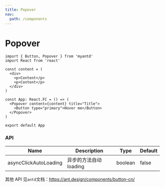 ```yaml
---
title: Popover
nav:
  path: /components
---
```


# Popover

```tsx
import { Button, Popover } from 'myantd'
import React from 'react'

const content = (
  <div>
    <p>Content</p>
    <p>Content</p>
  </div>
)

const App: React.FC = () => (
  <Popover content={content} title="Title">
    <Button type="primary">Hover me</Button>
  </Popover>
)

export default App
```

### API

| Name                  | Description            | Type    | Default |
| --------------------- | ---------------------- | ------- | ------- |
| asyncClickAutoLoading | 异步的方法自动 loading | boolean | false   |

其他 API 见`antd`文档：https://ant.design/components/button-cn/
